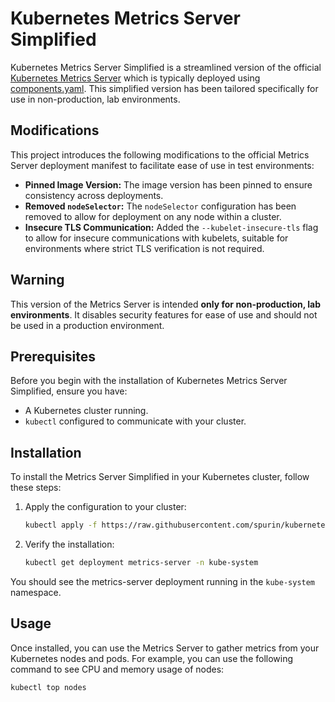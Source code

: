 # Kubernetes Metrics Server Simplified

Kubernetes Metrics Server Simplified is a streamlined version of the official [Kubernetes Metrics Server](https://github.com/kubernetes-sigs/metrics-server) which is typically deployed using [components.yaml](https://github.com/kubernetes-sigs/metrics-server/releases/latest/download/components.yaml). This simplified version has been tailored specifically for use in non-production, lab environments.

## Modifications

This project introduces the following modifications to the official Metrics Server deployment manifest to facilitate ease of use in test environments:

- **Pinned Image Version:** The image version has been pinned to ensure consistency across deployments.
- **Removed `nodeSelector`:** The `nodeSelector` configuration has been removed to allow for deployment on any node within a cluster.
- **Insecure TLS Communication:** Added the `--kubelet-insecure-tls` flag to allow for insecure communications with kubelets, suitable for environments where strict TLS verification is not required.

## Warning

This version of the Metrics Server is intended **only for non-production, lab environments**. It disables security features for ease of use and should not be used in a production environment.

## Prerequisites

Before you begin with the installation of Kubernetes Metrics Server Simplified, ensure you have:

- A Kubernetes cluster running.
- `kubectl` configured to communicate with your cluster.

## Installation

To install the Metrics Server Simplified in your Kubernetes cluster, follow these steps:

1. Apply the configuration to your cluster:

    ```bash
    kubectl apply -f https://raw.githubusercontent.com/spurin/kubernetes-metrics-server-simplified/main/components.yaml
    ```

2. Verify the installation:

    ```bash
    kubectl get deployment metrics-server -n kube-system
    ```

You should see the metrics-server deployment running in the `kube-system` namespace.

## Usage

Once installed, you can use the Metrics Server to gather metrics from your Kubernetes nodes and pods. For example, you can use the following command to see CPU and memory usage of nodes:

```bash
kubectl top nodes
```
